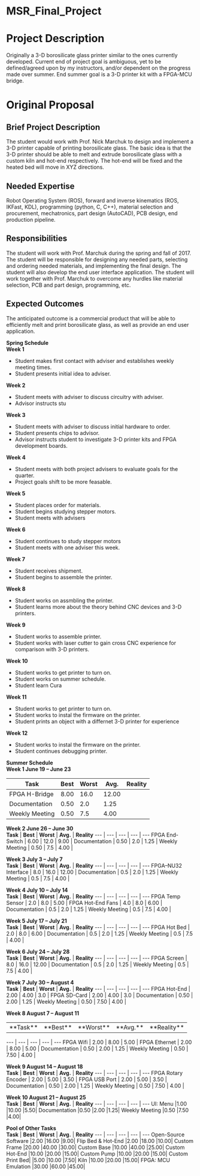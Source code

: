 # MSR_Final_Project
# Project Description
Originally a 3-D borosilicate glass printer similar to the ones currently developed. Current end of project goal is ambiguous, yet to be defined/agreed upon by my instructors, and/or dependent on the progress made over summer. End summer goal is a 3-D printer kit with a FPGA-MCU bridge.

# Original Proposal
## Brief Project Description
The student would work with Prof. Nick Marchuk to design and implement a 3-D printer capable of printing borosilicate glass. The basic idea is that the 3-D printer should be able to melt and extrude borosilicate glass with a custom kiln and hot-end respectively. The hot-end will be fixed and the heated bed will move in XYZ directions.
 
## Needed Expertise
Robot Operating System (ROS), forward and inverse kinematics (ROS, IKFast, KDL), programming (python, C, C++), material selection and procurement, mechatronics, part design (AutoCAD), PCB design, end production pipeline.
 
## Responsibilities
The student will work with Prof. Marchuk during the spring and fall of 2017. The student will be responsible for designing any needed parts, selecting and ordering needed materials, and implementing the final design. The student will also develop the end user interface application. The student will work together with Prof. Marchuk to overcome any hurdles like material selection, PCB and part design, programming, etc.
 
## Expected Outcomes
The anticipated outcome is a commercial product that will be able to efficiently melt and print borosilicate glass, as well as provide an end user application.

**Spring Schedule**
<br>
**Week 1** 
- Student makes first contact with adviser and establishes weekly meeting times.
- Student presents initial idea to adviser.

**Week 2** 
- Student meets with adviser to discuss circuitry with adviser.
- Advisor instructs stu

**Week 3** 
- Student meets with adviser to discuss initial hardware to order.
- Student presents chips to advisor.
- Advisor instructs student to investigate 3-D printer kits and FPGA development boards.

**Week 4** 
- Student meets with both project advisers to evaluate goals for the quarter.
- Project goals shift to be more feasable.

**Week 5** 
- Student places order for materials.
- Student begins studying stepper motors.
- Student meets with advisers

**Week 6** 
- Student continues to study stepper motors
- Student meets with one adviser this week.

**Week 7** 
- Student receives shipment.
- Student begins to assemble the printer.

**Week 8** 
- Student works on assmbling the printer.
- Student learns more about the theory behind CNC devices and 3-D printers.

**Week 9** 
- Student works to assemble printer.
- Student works with laser cutter to gain cross CNC experience for comparison with 3-D printers.

**Week 10** 
- Student works to get printer to turn on.
- Student works on summer schedule.
- Student learn Cura

**Week 11** 
- Student works to get printer to turn on.
- Student works to instal the firmware on the printer.
- Student prints an object with a differnet 3-D printer for experience

**Week 12**
- Student works to instal the firmware on the printer.
- Student continues debugging printer.

**Summer Schedule**
<br>
**Week 1	June 19 – June 23**

**Task**				| **Best** 		| **Worst**		| **Avg.**		| **Reality**
--- | --- | --- | --- | ---
FPGA H-Bridge    | 8.00		| 16.0		| 12.00 |
Documentation		| 0.50		 | 2.0		 | 1.25 |
Weekly Meeting	| 0.50		 | 7.5		 | 4.00 |

**Week 2	June 26 – June 30**
<br>
**Task**				| **Best** 		| **Worst**		| **Avg.**		| **Reality**
--- | --- | --- | --- | ---
FPGA End-Switch		 | 6.00		| 12.0		 | 9.00 |
Documentation		 | 0.50		 | 2.0		 | 1.25 |
Weekly Meeting		 | 0.50		 | 7.5		 | 4.00 |

**Week 3	July 3 – July 7**
<br>
**Task**				| **Best** 		| **Worst**		| **Avg.**		| **Reality**
--- | --- | --- | --- | ---
FPGA–NU32 Interface	 | 8.0		| 16.0		| 12.00 |
Documentation		 | 0.5		| 2.0		 | 1.25 |
Weekly Meeting		 | 0.5		| 7.5		 | 4.00 |

**Week 4	July 10 – July 14**
<br>
**Task**				| **Best** 		| **Worst**		| **Avg.**		| **Reality**
--- | --- | --- | --- | ---
FPGA Temp Sensor		 | 2.0		 | 8.0		 | 5.00 |
FPGA Hot-End Fans	 | 4.0		 | 8.0		 | 6.00 |
Documentation		 | 0.5		 | 2.0		 | 1.25 |
Weekly Meeting		 | 0.5		 | 7.5		 | 4.00 |

**Week 5	July 17 – July 21**
<br>
**Task**				| **Best** 		| **Worst**		| **Avg.**		| **Reality**
--- | --- | --- | --- | ---
FPGA Hot Bed		 | 2.0		 | 8.0		| 6.00 |
Documentation		 | 0.5		 | 2.0		| 1.25 |
Weekly Meeting		 | 0.5		 | 7.5		| 4.00 |

**Week 6	July 24 – July 28**
<br>
**Task**				| **Best** 		| **Worst**		| **Avg.**		| **Reality**
--- | --- | --- | --- | ---
FPGA Screen		 | 8.0		| 16.0		| 12.00 |
Documentation		 | 0.5		 | 2.0		 | 1.25 |
Weekly Meeting		 | 0.5		 | 7.5		 | 4.00 |

**Week 7	July 30 – August 4**
<br>
**Task**				| **Best** 		| **Worst**		| **Avg.**		| **Reality**
--- | --- | --- | --- | ---
FPGA Hot-End		 | 2.00		 | 4.00		 | 3.0 |
FPGA SD-Card		 | 2.00		 | 4.00		 | 3.0 |
Documentation		 | 0.50		 | 2.00		 | 1.25 |
Weekly Meeting		 | 0.50		 | 7.50		 | 4.00 |

**Week 8	August 7 – August 11**
<br>
<table>
<tr>
<td>**Task**</td><td>**Best**</td><td>**Worst**</td><td>**Avg.**</td><td>**Reality**</td>
</tr>
</table>
--- | --- | --- | --- | ---
FPGA Wifi			 | 2.00		 | 8.00		 | 5.00 |
FPGA Ethernet		 | 2.00		 | 8.00		 | 5.00 |
Documentation		 | 0.50		 | 2.00		 | 1.25 |
Weekly Meeting		 | 0.50		 | 7.50		 | 4.00 |

**Week 9	August 14 – August 18**
<br>
**Task**				| **Best** 		| **Worst**		| **Avg.**		| **Reality**
--- | --- | --- | --- | ---
FPGA Rotary Encoder	 | 2.00		 | 5.00		 | 3.50 |
FPGA USB Port		 | 2.00		 | 5.00		 | 3.50 |
Documentation		 | 0.50		 | 2.00		 | 1.25 |
Weekly Meeting		 | 0.50		 | 7.50		 | 4.00 |

**Week 10	August 21 – August 25**
<br>
**Task**				| **Best** 		| **Worst**		| **Avg.**		| **Reality**
--- | --- | --- | --- | ---
UI:	Menu			 |1.00		|10.00		 |5.50|
Documentation		 |0.50		 |2.00		 |1.25|
Weekly Meeting		 |0.50		 |7.50		 |4.00|


**Pool of Other Tasks**
<br>
**Task**				| **Best** 		| **Worst**		| **Avg.**		| **Reality**
--- | --- | --- | --- | ---
Open-Source Software	 |2.00		|16.00		 |9.00|
Flip Bed & Hot-End	 |2.00		|18.00		|10.00|
Custom Frame		|20.00		|40.00		|30.00|
Custom Base		|10.00		|40.00		|25.00|
Custom Hot-End	|10.00		|20.00		|15.00|
Custom Pump		|10.00		|20.00		|15.00|
Custom Print Bed|		 |5.00		|10.00		 |7.50|
Kiln				|10.00		|20.00		|15.00|
FPGA: MCU Emulation	|30.00		|60.00		|45.00|
